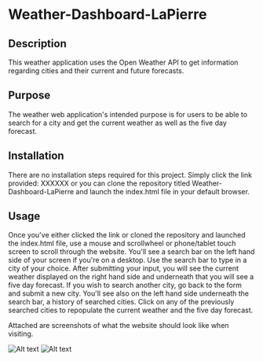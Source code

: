 # Weather-Dashboard-LaPierre

## Description

This weather application uses the Open Weather API to get information regarding cities and their current and future forecasts.

## Purpose

The weather web application's intended purpose is for users to be able to search for a city and get the current weather as well as the five day forecast.

## Installation

There are no installation steps required for this project. Simply click the link provided: XXXXXX or you can clone the repository titled Weather-Dashboard-LaPierre and launch the index.html file in your default browser.

## Usage

Once you've either clicked the link or cloned the repository and launched the index.html file, use a mouse and scrollwheel or phone/tablet touch screen to scroll through the website. You'll see a search bar on the left hand side of your screen if you're on a desktop. Use the search bar to type in a city of your choice. After submitting your input, you will see the current weather displayed on the right hand side and underneath that you will see a five day forecast. If you wish to search another city, go back to the form and submit a new city. You'll see also on the left hand side underneath the search bar, a history of searched cities. Click on any of the previously searched cities to repopulate the current weather and the five day forecast.

Attached are screenshots of what the website should look like when visiting.

![Alt text](./assets/images/HoriseonTop.png?raw=true "Top of webpage")
![Alt text](./assets/images/HoriseionBottom.png?raw=true "Bottom of webpage")